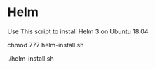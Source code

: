 # Helm
Use This script to install Helm 3 on Ubuntu 18.04

chmod 777 helm-install.sh

./helm-install.sh
